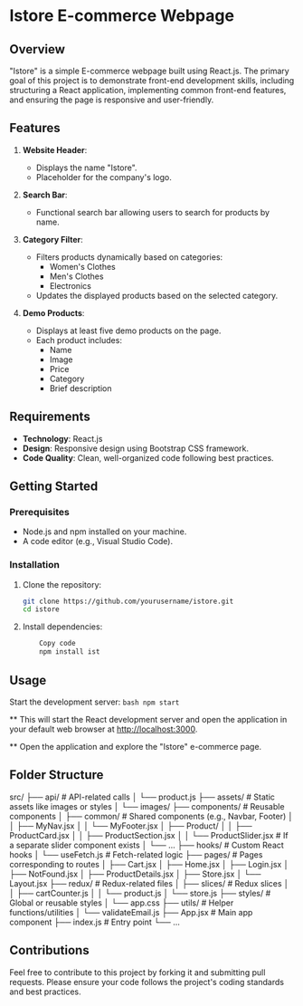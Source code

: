 # Istore E-commerce Webpage

## Overview

"Istore" is a simple E-commerce webpage built using React.js. The primary goal of this project is to demonstrate front-end development skills, including structuring a React application, implementing common front-end features, and ensuring the page is responsive and user-friendly.

## Features

1. **Website Header**:
   - Displays the name "Istore".
   - Placeholder for the company's logo.

2. **Search Bar**:
   - Functional search bar allowing users to search for products by name.

3. **Category Filter**:
   - Filters products dynamically based on categories:
     - Women's Clothes
     - Men's Clothes
     - Electronics
   - Updates the displayed products based on the selected category.

4. **Demo Products**:
   - Displays at least five demo products on the page.
   - Each product includes:
     - Name
     - Image
     - Price
     - Category
     - Brief description

## Requirements

- **Technology**: React.js
- **Design**: Responsive design using Bootstrap CSS framework.
- **Code Quality**: Clean, well-organized code following best practices.

## Getting Started

### Prerequisites

- Node.js and npm installed on your machine.
- A code editor (e.g., Visual Studio Code).

### Installation

1. Clone the repository:

   ```bash
   git clone https://github.com/yourusername/istore.git
   cd istore

2. Install dependencies:

    ```bash
        Copy code
        npm install ist

## Usage

Start the development server:
    ```bash
        npm start
    ```

** This will start the React development server and open the application in your default web browser at <http://localhost:3000>.

** Open the application and explore the "Istore" e-commerce page.

## Folder Structure

src/
├── api/                       # API-related calls
│   └── product.js
├── assets/                    # Static assets like images or styles
│   └── images/
├── components/                # Reusable components
│   ├── common/                # Shared components (e.g., Navbar, Footer)
│   │   ├── MyNav.jsx
│   │   └── MyFooter.jsx
│   ├── Product/
│   │   ├── ProductCard.jsx
│   │   ├── ProductSection.jsx
│   │   └── ProductSlider.jsx  # If a separate slider component exists
│   └── ...
├── hooks/                     # Custom React hooks
│   └── useFetch.js            # Fetch-related logic
├── pages/                     # Pages corresponding to routes
│   ├── Cart.jsx
│   ├── Home.jsx
│   ├── Login.jsx
│   ├── NotFound.jsx
│   ├── ProductDetails.jsx
│   ├── Store.jsx
│   └── Layout.jsx
├── redux/                     # Redux-related files
│   ├── slices/                # Redux slices
│   │   ├── cartCounter.js
│   │   └── product.js
│   └── store.js
├── styles/                    # Global or reusable styles
│   └── app.css
├── utils/                     # Helper functions/utilities
│   └── validateEmail.js
├── App.jsx                    # Main app component
├── index.js                   # Entry point
└── ...

## Contributions

Feel free to contribute to this project by forking it and submitting pull requests. Please ensure your code follows the project's coding standards and best practices.
